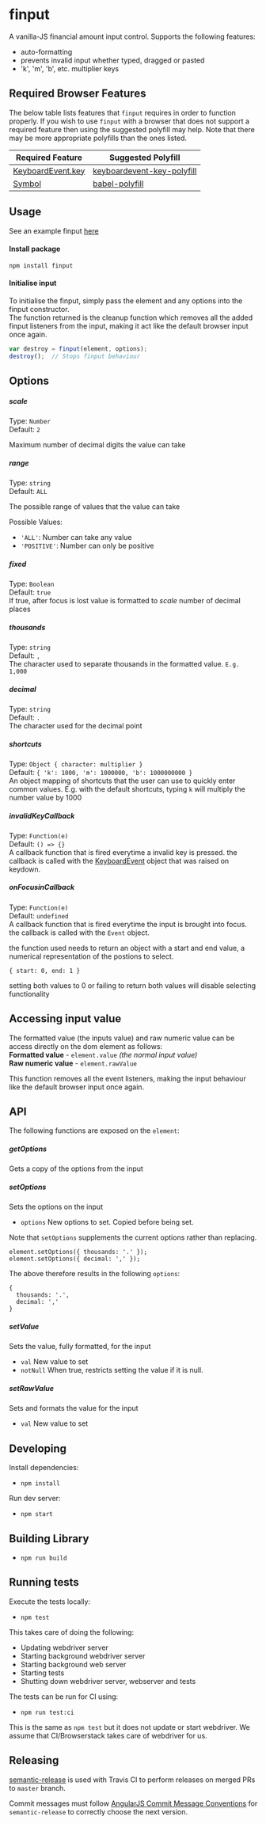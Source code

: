 finput
======

A vanilla-JS financial amount input control. Supports the following features:

* auto-formatting
* prevents invalid input whether typed, dragged or pasted
* 'k', 'm', 'b', etc. multiplier keys

Required Browser Features
-------------------------

The below table lists features that `finput` requires in order to function properly. If you wish to use `finput` with a browser that does not support a required feature then using the suggested polyfill may help. Note that there may be more appropriate polyfills than the ones listed.

| Required Feature | Suggested Polyfill |
|-|-|
| [KeyboardEvent.key](https://caniuse.com/#feat=keyboardevent-key) | [keyboardevent-key-polyfill](https://www.npmjs.com/package/keyboardevent-key-polyfill) |
| [Symbol](https://developer.mozilla.org/en/docs/Web/JavaScript/Reference/Global_Objects/Symbol) | [babel-polyfill](http://babeljs.io/docs/usage/polyfill)

Usage
-----
See an example finput [here](http://scottlogic.github.io/finput)

#### Install package
`npm install finput`

#### Initialise input
To initialise the finput, simply pass the element and any options into the finput constructor.  
The function returned is the cleanup function which removes all the added finput listeners from the input,
making it act like the default browser input once again.

```javascript
var destroy = finput(element, options);
destroy();  // Stops finput behaviour
```

Options
-----

##### scale
Type: `Number`  
Default: `2`

Maximum number of decimal digits the value can take

##### range
Type: `string`  
Default: `ALL`

The possible range of values that the value can take

Possible Values:  
- `'ALL'`: Number can take any value  
- `'POSITIVE'`: Number can only be positive

##### fixed
Type: `Boolean`  
Default: `true`  
If true, after focus is lost value is formatted to *scale* number of decimal places

##### thousands
Type: `string`  
Default: `,`  
The character used to separate thousands in the formatted value.
`E.g. 1,000`

##### decimal
Type: `string`  
Default: `.`  
The character used for the decimal point

##### shortcuts
Type: `Object { character: multiplier }`  
Default: `{
  'k': 1000,
  'm': 1000000,
  'b': 1000000000
}`  
An object mapping of shortcuts that the user can use to quickly enter common values.
E.g. with the default shortcuts, typing `k` will multiply the number value by 1000

##### invalidKeyCallback
Type: `Function(e)`  
Default: `() => {}`  
A callback function that is fired everytime a invalid key is pressed.
the callback is called with the [KeyboardEvent](https://developer.mozilla.org/en-US/docs/Web/API/KeyboardEvent) object that was raised on keydown.

##### onFocusinCallback
Type: `Function(e)`  
Default: `undefined`  
A callback function that is fired everytime the input is brought into focus.
the callback is called with the `Event` object.

the function used needs to return an object with a start and end value, a numerical
representation of the postions to select. 

`{
  start: 0,
  end: 1
}`

setting both values to 0 or failing to return both values will disable selecting functionality

Accessing input value
---------------------

The formatted value (the inputs value) and raw numeric value can be access directly on the dom element
as follows:  
**Formatted value** - `element.value` _(the normal input value)_  
**Raw numeric value** - `element.rawValue`


This function removes all the event listeners, making the input behaviour like the default browser
input once again.

API
--------------------

The following functions are exposed on the `element`:

##### getOptions
Gets a copy of the options from the input

##### setOptions
Sets the options on the input
* `options` New options to set. Copied before being set.

Note that `setOptions` supplements the current options rather than replacing. 
```
element.setOptions({ thousands: '.' });
element.setOptions({ decimal: ',' });
```
The above therefore results in the following `options`:
```
{
  thousands: '.',
  decimal: ','
} 
```
##### setValue
Sets the value, fully formatted, for the input
 * `val` New value to set
 * `notNull` When true, restricts setting the value if it is null.

##### setRawValue
Sets and formats the value for the input
 * `val` New value to set

Developing
----------

Install dependencies: 
- `npm install`

Run dev server:
- `npm start`

Building Library
----------------
- `npm run build`

Running tests
-------------

Execute the tests locally:

- `npm test`

This takes care of doing the following:
- Updating webdriver server
- Starting background webdriver server
- Starting background web server
- Starting tests
- Shutting down webdriver server, webserver and tests

The tests can be run for CI using:
- `npm run test:ci`

This is the same as `npm test` but it does not update or start webdriver. We assume that CI/Browserstack takes care of webdriver for us.

Releasing
---------

[semantic-release](https://github.com/semantic-release/semantic-release) is used with Travis CI to perform releases on merged PRs to `master` branch.

Commit messages must follow [AngularJS Commit Message Conventions](https://github.com/semantic-release/semantic-release#default-commit-message-format) for `semantic-release` to correctly choose the next version.
